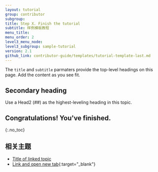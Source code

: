 ```yaml
---
layout: tutorial
group: contributor
subgroup:
title: Step X. Finish the tutorial
subtitle: 样例模板教程
menu_title:
menu_order: 2
level3_menu_node:
level3_subgroup: sample-tutorial
version: 2.1
github_link: contributor-guide/templates/tutorial-template-last.md
---
```


The `title` and `subtitle` parmaters provide the top-level headings on this page. Add the content as you see fit.

## Secondary heading
Use a Head2 (##) as the highest-leveling heading in this topic.

## Congratulations! You've finished.
{:.no_toc}

## 相关主题

* [Title of linked topic](http://example.com/index.html)
* [Link and open new tab](http://example.com/index.html){:target="_blank"}
